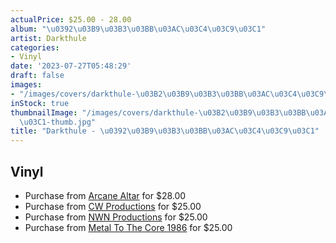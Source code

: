 ```yaml
---
actualPrice: $25.00 - 28.00
album: "\u0392\u03B9\u03B3\u03BB\u03AC\u03C4\u03C9\u03C1"
artist: Darkthule
categories:
- Vinyl
date: '2023-07-27T05:48:29'
draft: false
images:
- "/images/covers/darkthule-\u03B2\u03B9\u03B3\u03BB\u03AC\u03C4\u03C9\u03C1.jpg"
inStock: true
thumbnailImage: "/images/covers/darkthule-\u03B2\u03B9\u03B3\u03BB\u03AC\u03C4\u03C9\
  \u03C1-thumb.jpg"
title: "Darkthule - \u0392\u03B9\u03B3\u03BB\u03AC\u03C4\u03C9\u03C1"
---
```


## Vinyl
* Purchase from [Arcane Altar](https://arcanealtar.bigcartel.com/product/darkthule-12-lp) for $28.00
* Purchase from [CW Productions](https://shop.cwproductions.net/products/darkthule-βιγλάτωρ-lp) for $25.00
* Purchase from [NWN Productions](http://shop.nwnprod.com/index.php?route=product/product&path=75&product_id=33489&sort=pd.name&order=ASC) for $25.00
* Purchase from [Metal To The Core 1986](https://metaltothecore1986.com/shop/darkthule-%ce%b2%ce%b9%ce%b3%ce%bb%ce%ac%cf%84%cf%89%cf%81-12-lp/) for $25.00
